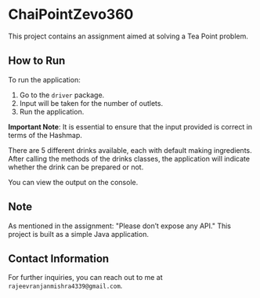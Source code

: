 # ChaiPointZevo360

This project contains an assignment aimed at solving a Tea Point problem.

## How to Run

To run the application:

1. Go to the `driver` package.
2. Input will be taken for the number of outlets.
3. Run the application.

**Important Note**: It is essential to ensure that the input provided is correct in terms of the Hashmap.

There are 5 different drinks available, each with default making ingredients. After calling the methods of the drinks classes, the application will indicate whether the drink can be prepared or not.

You can view the output on the console.

## Note

As mentioned in the assignment: "Please don’t expose any API." This project is built as a simple Java application.

## Contact Information

For further inquiries, you can reach out to me at `rajeevranjanmishra4339@gmail.com`.

